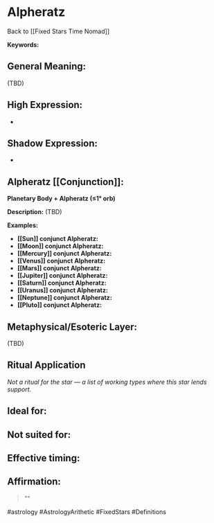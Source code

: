 # Alpheratz

Back to [[Fixed Stars Time Nomad]]

**Keywords:** 

## General Meaning:
(TBD)

## High Expression:
- 

## Shadow Expression:
- 

## Alpheratz [[Conjunction]]:

**Planetary Body + Alpheratz (≤1° orb)**

**Description:**
(TBD)

**Examples:**
- **[[Sun]] conjunct Alpheratz:** 
- **[[Moon]] conjunct Alpheratz:** 
- **[[Mercury]] conjunct Alpheratz:** 
- **[[Venus]] conjunct Alpheratz:** 
- **[[Mars]] conjunct Alpheratz:** 
- **[[Jupiter]] conjunct Alpheratz:** 
- **[[Saturn]] conjunct Alpheratz:** 
- **[[Uranus]] conjunct Alpheratz:** 
- **[[Neptune]] conjunct Alpheratz:** 
- **[[Pluto]] conjunct Alpheratz:** 

## Metaphysical/Esoteric Layer:
(TBD)

## Ritual Application
*Not a ritual for the star — a list of working types where this star lends support.*

**Ideal for:**
- 
**Not suited for:**
- 
**Effective timing:**
- 

## Affirmation:

> ""

#astrology #AstrologyArithetic #FixedStars #Definitions
